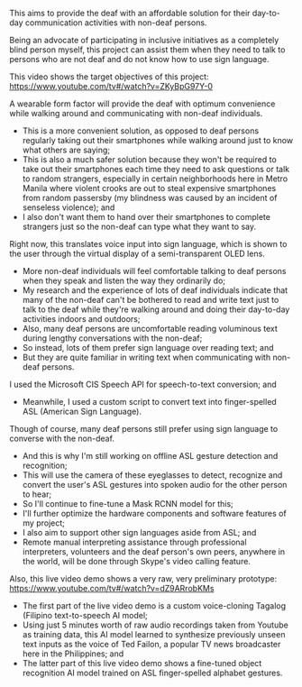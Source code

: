This aims to provide the deaf with an affordable solution for their day-to-day communication activities with non-deaf persons.

Being an advocate of participating in inclusive initiatives as a completely blind person myself, this project can assist them when they need to talk to persons who are not deaf and do not know how to use sign language.

This video shows the target objectives of this project:  https://www.youtube.com/tv#/watch?v=ZKyBpG97Y-0

A wearable form factor will provide the deaf with optimum convenience while walking around and communicating with non-deaf individuals.
-  This is a more convenient solution, as opposed to deaf persons regularly taking out their smartphones while walking around just to know what others are saying;
-  This is also a much safer solution because they won't be required to take out their smartphones each time they need to ask questions or talk to random strangers, especially in certain neighborhoods here in Metro Manila where violent crooks are out to steal expensive smartphones from random passersby (my blindness was caused by an incident of senseless violence); and
-  I also don't want them to hand over their smartphones to complete strangers just so the non-deaf can type what they want to say.

Right now, this translates voice input into sign language, which is shown to the user through the virtual display of a semi-transparent OLED lens.
-  More non-deaf individuals will feel comfortable talking to deaf persons when they speak and listen the way they ordinarily do;
-  My research and the experience of lots of deaf individuals indicate that many of the non-deaf can't be bothered to read and write text just to talk to the deaf while they're walking around and doing their day-to-day activities indoors and outdoors;
-  Also, many deaf persons are uncomfortable reading voluminous text during lengthy conversations with the non-deaf;
-  So instead, lots of them prefer sign language over reading text; and
-  But they are quite familiar in writing text when communicating with non-deaf persons.

I used the Microsoft CIS Speech API for speech-to-text conversion; and
-  Meanwhile, I used a custom script to convert text into finger-spelled ASL (American Sign Language).

Though of course, many deaf persons still prefer using sign language to converse with the non-deaf.
-  And this is why I'm still working on offline ASL gesture detection and recognition;
-  This will use the camera of these eyeglasses to detect, recognize and convert the user's ASL gestures into spoken audio for the other person to hear;
-  So I'll continue to fine-tune a Mask RCNN model for this;
-  I'll further optimize the hardware components and software features of my project;
-  I also aim to support other sign languages aside from ASL; and
-  Remote manual interpreting assistance through professional interpreters, volunteers and the deaf person's own peers, anywhere in the world, will be done through Skype's video calling feature.

Also, this live video demo shows a very raw, very preliminary prototype:  https://www.youtube.com/tv#/watch?v=dZ9ARrobKMs
-  The first part of the live video demo is a custom voice-cloning Tagalog (Filipino text-to-speech AI model;
-  Using just 5 minutes worth of raw audio recordings taken from Youtube as training data, this AI model learned to synthesize previously unseen text inputs as the voice of Ted Failon, a popular TV news broadcaster here in the Philippines; and
-  The latter part of this live video demo shows a fine-tuned object recognition AI model trained on ASL finger-spelled alphabet gestures.
